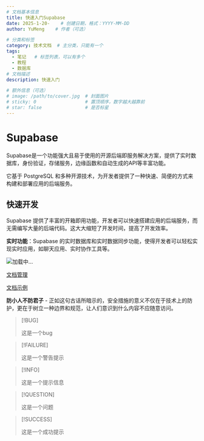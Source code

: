 ```yaml
---
# 文档基本信息
title: 快速入门Supabase
date: 2025-1-20-    # 创建日期，格式：YYYY-MM-DD
author: YuMeng    # 作者（可选）

# 分类和标签
category: 技术文档  # 主分类，只能有一个
tags: 
  - 笔记   # 标签列表，可以有多个
  - 教程   
  - 数据库
# 文档描述
description: 快速入门

# 额外信息（可选）
# image: /path/to/cover.jpg  # 封面图片
# sticky: 0                  # 置顶顺序，数字越大越靠前
# star: false                # 是否标星
---
```


<ReadingProgress/>


# Supabase

Supabase是一个功能强大且易于使用的开源后端即服务解决方案，提供了实时数据库，身份验证，存储服务，边缘函数和自动生成的API等丰富功能。

它基于 PostgreSQL 和多种开源技术，为开发者提供了一种快速、简便的方式来构建和部署应用的后端服务。

## **快速开发**

Supabase 提供了丰富的开箱即用功能，开发者可以快速搭建应用的后端服务，而无需编写大量的后端代码。这大大缩短了开发时间，提高了开发效率。

**实时功能**：Supabase 的实时数据库和实时数据同步功能，使得开发者可以轻松实现实时应用，如聊天应用、实时协作工具等。

<SimpleSecureContent id='note1' title="">

<img v-lazy="'https://s21.ax1x.com/2025/02/03/pEZT4KK.png'" alt="加载中..." />

[文档管理](./secure-admin.md)

[文档示例](./secure-example.md)

**防小人不防君子** - 正如这句古话所暗示的，安全措施的意义不仅在于技术上的防护，更在于树立一种边界和规范，让人们意识到什么内容不应随意访问。

</SimpleSecureContent>


> [!BUG]
>
> 这是一个bug

> [!FAILURE]
>
> 这是一个警告提示

> [!INFO]
>
> 这是一个提示信息

> [!QUESTION]
>
> 这是一个问题

> [!SUCCESS]
>
> 这是一个成功提示
